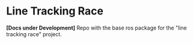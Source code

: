 # Line Tracking Race
**[Docs under Development]**
Repo with the base ros package for the "line tracking race" project.
